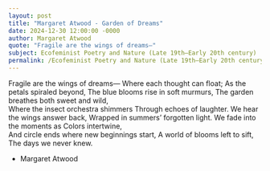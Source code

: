 ```yaml
---
layout: post
title: "Margaret Atwood - Garden of Dreams"
date: 2024-12-30 12:00:00 -0000
author: Margaret Atwood
quote: "Fragile are the wings of dreams—"
subject: Ecofeminist Poetry and Nature (Late 19th–Early 20th century)
permalink: /Ecofeminist Poetry and Nature (Late 19th–Early 20th century)/Margaret Atwood/Margaret Atwood - Garden of Dreams
---
```


Fragile are the wings of dreams—
Where each thought can float;
As the petals spiraled beyond,
The blue blooms rise in soft murmurs,
The garden breathes both sweet and wild,  
Where the insect orchestra shimmers
Through echoes of laughter.
We hear the wings answer back,
Wrapped in summers’ forgotten light.
We fade into the moments as
Colors intertwine,  
And circle ends where new beginnings start,
A world of blooms left to sift,
The days we never knew.

- Margaret Atwood
